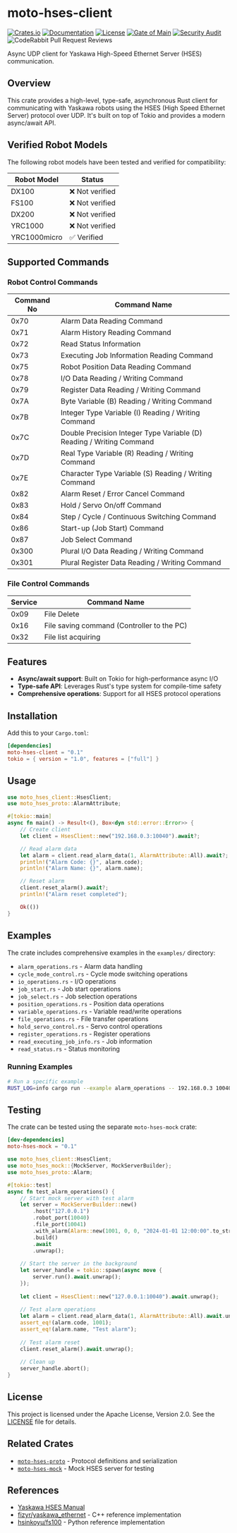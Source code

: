# moto-hses-client

[![Crates.io](https://img.shields.io/crates/v/moto-hses-client)](https://crates.io/crates/moto-hses-client)
[![Documentation](https://docs.rs/moto-hses-client/badge.svg)](https://docs.rs/moto-hses-client)
[![License](https://img.shields.io/crates/l/moto-hses-client)](https://crates.io/crates/moto-hses-client)
[![Gate of Main](https://github.com/masayuki-kono/moto-hses/actions/workflows/gate-of-main.yml/badge.svg)](https://github.com/masayuki-kono/moto-hses/actions/workflows/gate-of-main.yml)
[![Security Audit](https://github.com/masayuki-kono/moto-hses/actions/workflows/security-audit.yml/badge.svg)](https://github.com/masayuki-kono/moto-hses/actions/workflows/security-audit.yml)
![CodeRabbit Pull Request Reviews](https://img.shields.io/coderabbit/prs/github/masayuki-kono/moto-hses?utm_source=oss&utm_medium=github&utm_campaign=masayuki-kono%2Fmoto-hses&labelColor=171717&color=FF570A&link=https%3A%2F%2Fcoderabbit.ai&label=CodeRabbit+Reviews)

Async UDP client for Yaskawa High-Speed Ethernet Server (HSES) communication.

## Overview

This crate provides a high-level, type-safe, asynchronous Rust client for communicating with Yaskawa robots using the HSES (High Speed Ethernet Server) protocol over UDP. It's built on top of Tokio and provides a modern async/await API.

## Verified Robot Models

The following robot models have been tested and verified for compatibility:

| Robot Model | Status |
|-------------|--------|
| DX100 | ❌ Not verified |
| FS100 | ❌ Not verified |
| DX200 | ❌ Not verified |
| YRC1000 | ❌ Not verified |
| YRC1000micro | ✅ Verified |

## Supported Commands

### Robot Control Commands

| Command No | Command Name |
|------------|--------------|
| 0x70 | Alarm Data Reading Command |
| 0x71 | Alarm History Reading Command |
| 0x72 | Read Status Information |
| 0x73 | Executing Job Information Reading Command |
| 0x75 | Robot Position Data Reading Command |
| 0x78 | I/O Data Reading / Writing Command |
| 0x79 | Register Data Reading / Writing Command |
| 0x7A | Byte Variable (B) Reading / Writing Command |
| 0x7B | Integer Type Variable (I) Reading / Writing Command |
| 0x7C | Double Precision Integer Type Variable (D) Reading / Writing Command |
| 0x7D | Real Type Variable (R) Reading / Writing Command |
| 0x7E | Character Type Variable (S) Reading / Writing Command |
| 0x82 | Alarm Reset / Error Cancel Command |
| 0x83 | Hold / Servo On/off Command |
| 0x84 | Step / Cycle / Continuous Switching Command |
| 0x86 | Start-up (Job Start) Command |
| 0x87 | Job Select Command |
| 0x300 | Plural I/O Data Reading / Writing Command |
| 0x301 | Plural Register Data Reading / Writing Command |

### File Control Commands

| Service | Command Name |
|---------|--------------|
| 0x09 | File Delete |
| 0x16 | File saving command (Controller to the PC) |
| 0x32 | File list acquiring |

## Features

- **Async/await support**: Built on Tokio for high-performance async I/O
- **Type-safe API**: Leverages Rust's type system for compile-time safety
- **Comprehensive operations**: Support for all HSES protocol operations

## Installation

Add this to your `Cargo.toml`:

```toml
[dependencies]
moto-hses-client = "0.1"
tokio = { version = "1.0", features = ["full"] }
```

## Usage

```rust
use moto_hses_client::HsesClient;
use moto_hses_proto::AlarmAttribute;

#[tokio::main]
async fn main() -> Result<(), Box<dyn std::error::Error>> {
    // Create client
    let client = HsesClient::new("192.168.0.3:10040").await?;

    // Read alarm data
    let alarm = client.read_alarm_data(1, AlarmAttribute::All).await?;
    println!("Alarm Code: {}", alarm.code);
    println!("Alarm Name: {}", alarm.name);

    // Reset alarm
    client.reset_alarm().await?;
    println!("Alarm reset completed");

    Ok(())
}
```

## Examples

The crate includes comprehensive examples in the `examples/` directory:

- `alarm_operations.rs` - Alarm data handling
- `cycle_mode_control.rs` - Cycle mode switching operations
- `io_operations.rs` - I/O operations
- `job_start.rs` - Job start operations
- `job_select.rs` - Job selection operations
- `position_operations.rs` - Position data operations
- `variable_operations.rs` - Variable read/write operations
- `file_operations.rs` - File transfer operations
- `hold_servo_control.rs` - Servo control operations
- `register_operations.rs` - Register operations
- `read_executing_job_info.rs` - Job information
- `read_status.rs` - Status monitoring

### Running Examples

```bash
# Run a specific example
RUST_LOG=info cargo run --example alarm_operations -- 192.168.0.3 10040
```

## Testing

The crate can be tested using the separate `moto-hses-mock` crate:

```toml
[dev-dependencies]
moto-hses-mock = "0.1"
```

```rust
use moto_hses_client::HsesClient;
use moto_hses_mock::{MockServer, MockServerBuilder};
use moto_hses_proto::Alarm;

#[tokio::test]
async fn test_alarm_operations() {
    // Start mock server with test alarm
    let server = MockServerBuilder::new()
        .host("127.0.0.1")
        .robot_port(10040)
        .file_port(10041)
        .with_alarm(Alarm::new(1001, 0, 0, "2024-01-01 12:00:00".to_string(), "Test alarm".to_string()))
        .build()
        .await
        .unwrap();
    
    // Start the server in the background
    let server_handle = tokio::spawn(async move {
        server.run().await.unwrap();
    });
    
    let client = HsesClient::new("127.0.0.1:10040").await.unwrap();
    
    // Test alarm operations
    let alarm = client.read_alarm_data(1, AlarmAttribute::All).await.unwrap();
    assert_eq!(alarm.code, 1001);
    assert_eq!(alarm.name, "Test alarm");
    
    // Test alarm reset
    client.reset_alarm().await.unwrap();
    
    // Clean up
    server_handle.abort();
}
```

## License

This project is licensed under the Apache License, Version 2.0. See the [LICENSE](https://github.com/masayuki-kono/moto-hses/blob/main/LICENSE) file for details.

## Related Crates

- [`moto-hses-proto`](https://crates.io/crates/moto-hses-proto) - Protocol definitions and serialization
- [`moto-hses-mock`](https://crates.io/crates/moto-hses-mock) - Mock HSES server for testing

## References

- [Yaskawa HSES Manual](https://www.motoman.com/getmedia/16B5CD92-BD0B-4DE0-9DC9-B71D0B6FE264/160766-1CD.pdf.aspx?ext=.pdf)
- [fizyr/yaskawa_ethernet](https://github.com/fizyr/yaskawa_ethernet) - C++ reference implementation
- [hsinkoyu/fs100](https://github.com/hsinkoyu/fs100) - Python reference implementation
